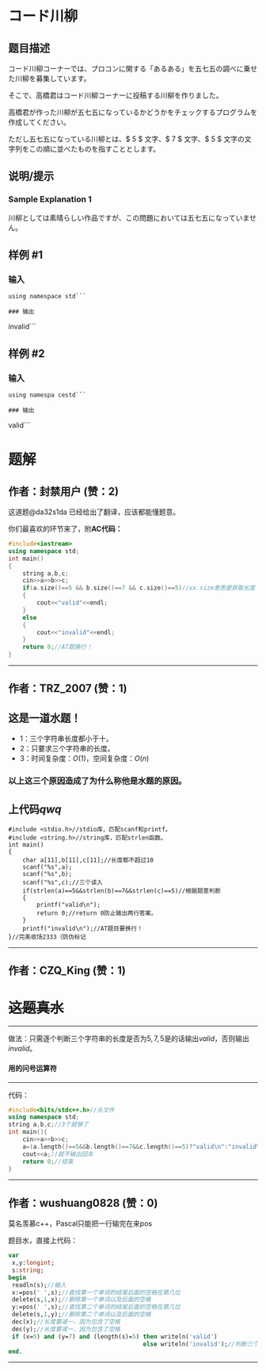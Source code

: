 # コード川柳

## 题目描述

[problemUrl]: https://atcoder.jp/contests/code-festival-2015-final-open/tasks/codefestival_2015_final_a

コード川柳コーナーでは、プロコンに関する「あるある」を五七五の調べに乗せた川柳を募集しています。

そこで、高橋君はコード川柳コーナーに投稿する川柳を作りました。

高橋君が作った川柳が五七五になっているかどうかをチェックするプログラムを作成してください。

ただし五七五になっている川柳とは、$ 5 $ 文字、$ 7 $ 文字、$ 5 $ 文字の文字列をこの順に並べたものを指すこととします。

## 说明/提示

### Sample Explanation 1

川柳としては素晴らしい作品ですが、この問題においては五七五になっていません。

## 样例 #1

### 输入

```
using namespace std```

### 输出

```
invalid```

## 样例 #2

### 输入

```
using namespa cestd```

### 输出

```
valid```

# 题解

## 作者：封禁用户 (赞：2)

这道题@da32s1da 已经给出了翻译，应该都能懂题意。

你们最喜欢的环节来了，附**AC代码：**
```cpp
#include<iostream>
using namespace std;
int main()
{
    string a,b,c;
    cin>>a>>b>>c;
    if(a.size()==5 && b.size()==7 && c.size()==5)//xx.size意思是获取长度
    {
        cout<<"valid"<<endl;
    }
    else
    {
        cout<<"invalid"<<endl;
    }
    return 0;//AT题换行！
}
```

---

## 作者：TRZ_2007 (赞：1)

## 这是一道水题！
- 1：三个字符串长度都小于十。
- 2：只要求三个字符串的长度。
- 3：时间复杂度：$O(1)$，空间复杂度：$O(n)$  
### 以上这三个原因造成了为什么称他是水题的原因。
## 上代码$qwq$
```
#include <stdio.h>//stdio库，匹配scanf和printf。
#include <string.h>//string库，匹配strlen函数。
int main()
{
    char a[11],b[11],c[11];//长度都不超过10
    scanf("%s",a);
    scanf("%s",b);
    scanf("%s",c);//三个读入
    if(strlen(a)==5&&strlen(b)==7&&strlen(c)==5)//根据题意判断
    {
        printf("valid\n");
        return 0;//return 0防止输出两行答案。
    }
    printf("invalid\n");//AT题目要换行！
}//完美收场2333（防伪标记
```

---

## 作者：CZQ_King (赞：1)

# ~~这题真水~~

------------
做法：只需逐个判断三个字符串的长度是否为$5,7,5$是的话输出$valid$，否则输出$invalid$。
#### 用的问号运算符

------------
代码：
```cpp
#include<bits/stdc++.h>//头文件
using namespace std;
string a,b,c;//3个就够了
int main(){
	cin>>a>>b>>c;
	a=(a.length()==5&&b.length()==7&&c.length()==5)?"valid\n":"invalid\n";//直接用a，不浪费
	cout<<a;//就不输出回车
	return 0;//结束
}
```

---

## 作者：wushuang0828 (赞：0)

莫名羡慕c++，Pascal只能把一行输完在来pos

题目水，直接上代码：
```pascal
var
 x,y:longint;
 s:string;
begin
 readln(s);//输入
 x:=pos(' ',s);//查找第一个单词的结尾后面的空格在第几位
 delete(s,1,x);//删除第一个单词以及后面的空格
 y:=pos(' ',s);//查找第二个单词的结尾后面的空格在第几位
 delete(s,1,y);//删除第二个单词以及后面的空格
 dec(x);//长度要减一，因为包含了空格
 dec(y);//长度要减一，因为包含了空格
 if (x=5) and (y=7) and (length(s)=5) then writeln('valid')
                                      else writeln('invalid');//判断三个单词的长度依次是不是5，7，5，是就输出valid，否则输出invalid
end.
```

---

